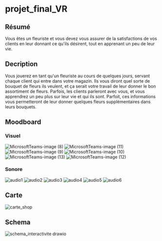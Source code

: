 # projet_final_VR

## Résumé
Vous êtes un fleuriste et vous devez vous assurer de la satisfactions de vos clients en leur donnant ce qu'ils désirent, tout en apprenant un peu de leur vie.

## Decription
Vous jouerez en tant qu'un fleuriste au cours de quelques jours, servant chaque client qui entre dans votre magazin. Ils vous diront quel sorte de bouquet de fleurs ils veulent, et ça serait votre travail de leur donner le bon assortiment de fleurs. Parfois, les clients parleront avec vous, et vous apprendrez un peu plus sur leur vie et qui ils sont. Parfoit, ces informations vous permetteront de leur donner quelques fleurs supplémentaires dans leurs bouquets.

## Moodboard
### Visuel
![MicrosoftTeams-image (8)](https://github.com/im-boyo/projet_final_VR/assets/89608091/2b8fc687-2063-42c6-9724-140b85f73eb6)
![MicrosoftTeams-image (11)](https://github.com/im-boyo/projet_final_VR/assets/89608091/47ebd74a-8a28-4ce6-a2b9-2f99927613d7)
![MicrosoftTeams-image (9)](https://github.com/im-boyo/projet_final_VR/assets/89608091/de37beb7-98ee-4748-ab09-fed2b6e8109c)
![MicrosoftTeams-image (10)](https://github.com/im-boyo/projet_final_VR/assets/89608091/529c5af7-bce2-41ab-823f-42e7ea54d291)
![MicrosoftTeams-image (13)](https://github.com/im-boyo/projet_final_VR/assets/89608091/a32e82af-4249-43ea-a0ab-b78abcbce570)
![MicrosoftTeams-image (12)](https://github.com/im-boyo/projet_final_VR/assets/89608091/be1c92a7-fe46-4393-8f96-421c8626cdc3)

### Sonore
![audio1](https://github.com/im-boyo/projet_final_VR/assets/89608091/d1fd3699-5d04-4558-8468-76be67b225b5)
![audio2](https://github.com/im-boyo/projet_final_VR/assets/89608091/4711b1e8-47db-44f5-8e2b-6e2f8e74e048)
![audio3](https://github.com/im-boyo/projet_final_VR/assets/89608091/071b6ef4-caea-41cb-950b-279b2635c872)
![audio4](https://github.com/im-boyo/projet_final_VR/assets/89608091/8a902a60-8b03-4d46-a2c4-250a09e31303)
![audio5](https://github.com/im-boyo/projet_final_VR/assets/89608091/8c646d74-8a4b-4db7-a29a-723d83a32f12)
![audio6](https://github.com/im-boyo/projet_final_VR/assets/89608091/457d757d-fed4-4393-b270-4917f813dd39)

## Carte
![carte_shop](https://github.com/im-boyo/projet_final_VR/assets/89608091/2e0742a7-81cb-4f6d-8552-92ffd2b9ab59)

## Schema
![schema_interactivite drawio](https://github.com/im-boyo/projet_final_VR/assets/89608091/7660259e-11d5-4681-9495-bbc90d051908)
